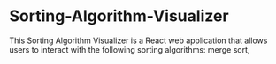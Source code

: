 # Sorting-Algorithm-Visualizer
This Sorting Algorithm Visualizer is a React web application that allows users to interact with the following sorting algorithms: merge sort, 
